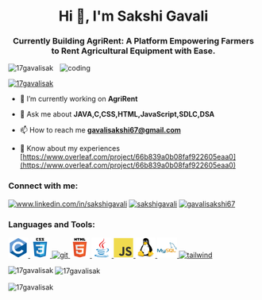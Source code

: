 <h1 align="center">Hi 👋, I'm Sakshi Gavali</h1>
<h3 align="center">Currently Building AgriRent: A Platform Empowering Farmers to Rent Agricultural Equipment with Ease.</h3>

<img align="right" alt="coding" width="400" src="https://www.google.com/url?sa=i&url=https%3A%2F%2Fwww.alamy.com%2Fstock-photo%2Fprogrammer-woman.html%3Fcutout%3D1&psig=AOvVaw2FPXavynv1lloH9Hwhdfyq&ust=1730175209280000&source=images&cd=vfe&opi=89978449&ved=0CBQQjRxqFwoTCIjBjrGbsIkDFQAAAAAdAAAAABAJ">




<p align="left"> <img src="https://komarev.com/ghpvc/?username=17gavalisak&label=Profile%20views&color=0e75b6&style=flat" alt="17gavalisak" /> </p>

<p align="left"> <a href="https://github.com/ryo-ma/github-profile-trophy"><img src="https://github-profile-trophy.vercel.app/?username=17gavalisak" alt="17gavalisak" /></a> </p>

- 🔭 I’m currently working on **AgriRent**

- 💬 Ask me about **JAVA,C,CSS,HTML,JavaScript,SDLC,DSA**

- 📫 How to reach me **gavalisakshi67@gmail.com**

- 📄 Know about my experiences [https://www.overleaf.com/project/66b839a0b08faf922605eaa0](https://www.overleaf.com/project/66b839a0b08faf922605eaa0)

<h3 align="left">Connect with me:</h3>
<p align="left">
<a href="https://linkedin.com/in/www.linkedin.com/in/sakshigavali" target="blank"><img align="center" src="https://raw.githubusercontent.com/rahuldkjain/github-profile-readme-generator/master/src/images/icons/Social/linked-in-alt.svg" alt="www.linkedin.com/in/sakshigavali" height="30" width="40" /></a>
<a href="https://kaggle.com/sakshigavali" target="blank"><img align="center" src="https://raw.githubusercontent.com/rahuldkjain/github-profile-readme-generator/master/src/images/icons/Social/kaggle.svg" alt="sakshigavali" height="30" width="40" /></a>
<a href="https://www.hackerrank.com/gavalisakshi67" target="blank"><img align="center" src="https://raw.githubusercontent.com/rahuldkjain/github-profile-readme-generator/master/src/images/icons/Social/hackerrank.svg" alt="gavalisakshi67" height="30" width="40" /></a>
</p>

<h3 align="left">Languages and Tools:</h3>
<p align="left"> <a href="https://www.cprogramming.com/" target="_blank" rel="noreferrer"> <img src="https://raw.githubusercontent.com/devicons/devicon/master/icons/c/c-original.svg" alt="c" width="40" height="40"/> </a> <a href="https://www.w3schools.com/css/" target="_blank" rel="noreferrer"> <img src="https://raw.githubusercontent.com/devicons/devicon/master/icons/css3/css3-original-wordmark.svg" alt="css3" width="40" height="40"/> </a> <a href="https://git-scm.com/" target="_blank" rel="noreferrer"> <img src="https://www.vectorlogo.zone/logos/git-scm/git-scm-icon.svg" alt="git" width="40" height="40"/> </a> <a href="https://www.w3.org/html/" target="_blank" rel="noreferrer"> <img src="https://raw.githubusercontent.com/devicons/devicon/master/icons/html5/html5-original-wordmark.svg" alt="html5" width="40" height="40"/> </a> <a href="https://www.java.com" target="_blank" rel="noreferrer"> <img src="https://raw.githubusercontent.com/devicons/devicon/master/icons/java/java-original.svg" alt="java" width="40" height="40"/> </a> <a href="https://developer.mozilla.org/en-US/docs/Web/JavaScript" target="_blank" rel="noreferrer"> <img src="https://raw.githubusercontent.com/devicons/devicon/master/icons/javascript/javascript-original.svg" alt="javascript" width="40" height="40"/> </a> <a href="https://www.linux.org/" target="_blank" rel="noreferrer"> <img src="https://raw.githubusercontent.com/devicons/devicon/master/icons/linux/linux-original.svg" alt="linux" width="40" height="40"/> </a> <a href="https://www.mysql.com/" target="_blank" rel="noreferrer"> <img src="https://raw.githubusercontent.com/devicons/devicon/master/icons/mysql/mysql-original-wordmark.svg" alt="mysql" width="40" height="40"/> </a> <a href="https://tailwindcss.com/" target="_blank" rel="noreferrer"> <img src="https://www.vectorlogo.zone/logos/tailwindcss/tailwindcss-icon.svg" alt="tailwind" width="40" height="40"/> </a> </p>

<p><img align="left" src="https://github-readme-stats.vercel.app/api/top-langs?username=17gavalisak&show_icons=true&locale=en&layout=compact" alt="17gavalisak" /></p>

<p>&nbsp;<img align="center" src="https://github-readme-stats.vercel.app/api?username=17gavalisak&show_icons=true&locale=en" alt="17gavalisak" /></p>

<p><img align="center" src="https://github-readme-streak-stats.herokuapp.com/?user=17gavalisak&" alt="17gavalisak" /></p>
